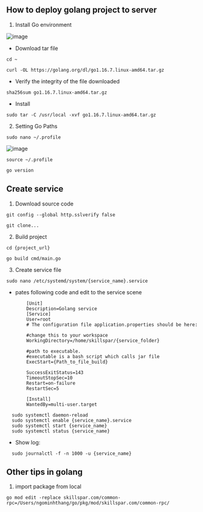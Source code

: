## How to deploy golang project to server

1. Install Go environment

![image](https://user-images.githubusercontent.com/51145983/158132443-70782b6e-d348-48a8-b076-43c6d90a9c80.png)

- Download tar file

```cd ~```

```curl -OL https://golang.org/dl/go1.16.7.linux-amd64.tar.gz```

- Verify the integrity of the file downloaded

```sha256sum go1.16.7.linux-amd64.tar.gz```

- Install

```sudo tar -C /usr/local -xvf go1.16.7.linux-amd64.tar.gz```

2. Setting Go Paths

```sudo nano ~/.profile```

![image](https://user-images.githubusercontent.com/51145983/158134201-1421e737-bdef-470a-b59d-07964e2e8158.png)

```source ~/.profile```

```go version```

## Create service
1. Download source code

```git config --global http.sslverify false```

```git clone...```

2. Build project

```cd {project_url}```

```go build cmd/main.go```

3. Create service file

```sudo nano /etc/systemd/system/{service_name}.service```

- pates following code and edit to the service scene

    ```
        [Unit]
        Description=Golang service
        [Service]
        User=root
        # The configuration file application.properties should be here:

        #change this to your workspace
        WorkingDirectory=/home/skillspar/{service_folder}

        #path to executable. 
        #executable is a bash script which calls jar file
        ExecStart={Path_to_file_build}

        SuccessExitStatus=143
        TimeoutStopSec=10
        Restart=on-failure
        RestartSec=5

        [Install]
        WantedBy=multi-user.target
    ```
    
```
  sudo systemctl daemon-reload
  sudo systemctl enable {service_name}.service
  sudo systemctl start {service_name}
  sudo systemctl status {service_name}
```

- Show log:
```
  sudo journalctl -f -n 1000 -u {service_name}
```

## Other tips in golang
1. import package from local

```go mod edit -replace skillspar.com/common-rpc=/Users/ngominhthang/go/pkg/mod/skillspar.com/common-rpc/```
